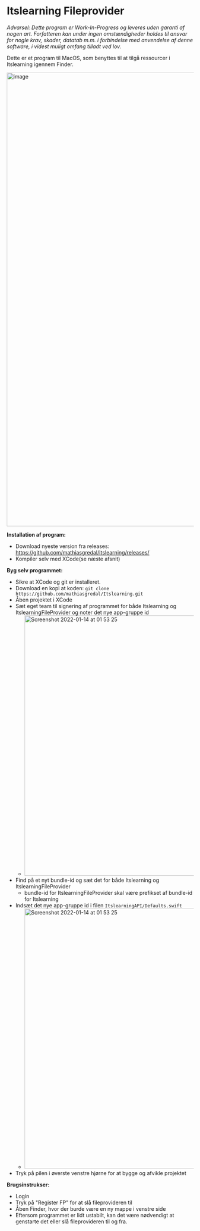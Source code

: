 # Itslearning Fileprovider
*Advarsel: Dette program er Work-In-Progress og leveres uden garanti af nogen art. Forfatteren kan under ingen omstændigheder holdes til ansvar for nogle krav, skader, datatab m.m. i forbindelse med anvendelse af denne software, i videst muligt omfang tilladt ved lov.*

Dette er et program til MacOS, som benyttes til at tilgå ressourcer i Itslearning igennem Finder.

<img width="1220" alt="image" src="https://user-images.githubusercontent.com/20731972/149433369-68473b73-a921-4f5f-819d-b51d7a8f7bd0.png">




**Installation af program:**
- Download nyeste version fra releases: https://github.com/mathiasgredal/Itslearning/releases/
- Kompiler selv med XCode(se næste afsnit)

**Byg selv programmet:**
- Sikre at XCode og git er installeret.
- Download en kopi at koden: `git clone https://github.com/mathiasgredal/Itslearning.git`
- Åben projektet i XCode
- Sæt eget team til signering af programmet for både Itslearning og ItslearningFileProvider og noter det nye app-gruppe id
  - <img width="700" alt="Screenshot 2022-01-14 at 01 53 25" src="https://user-images.githubusercontent.com/20731972/149432138-f34c1b35-2ba0-4a6a-a797-ec8b3f6fb64a.png">
- Find på et nyt bundle-id og sæt det for både Itslearning og ItslearningFileProvider
  - bundle-id for ItslearningFileProvider skal være prefikset af bundle-id for Itslearning
- Indsæt det nye app-gruppe id i filen `ItslearningAPI/Defaults.swift`
  - <img width="700" alt="Screenshot 2022-01-14 at 01 53 25" src="https://user-images.githubusercontent.com/20731972/149432558-8cdb1fdf-a28b-4ee4-81f7-d5ab975a14e7.png">
- Tryk på pilen i øverste venstre hjørne for at bygge og afvikle projektet

**Brugsinstrukser:**
- Login
- Tryk på "Register FP" for at slå fileprovideren til
- Åben Finder, hvor der burde være en ny mappe i venstre side
- Eftersom programmet er lidt ustabilt, kan det være nødvendigt at genstarte det eller slå fileprovideren til og fra.
